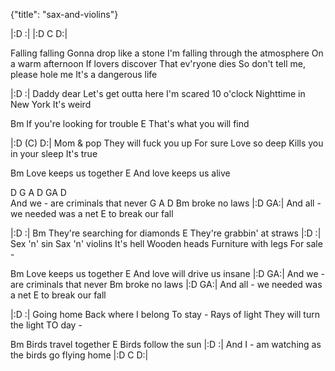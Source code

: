 {"title": "sax-and-violins"}

|:D   :|
|:D   C D:|

Falling falling
Gonna drop like a stone
I'm falling through the atmosphere
On a warm afternoon
If lovers discover
That ev'ryone dies
So don't tell me, please hole me
It's a dangerous life

|:D   :|
Daddy dear
Let's get outta here
I'm scared
10 o'clock
Nighttime in New York
It's weird

Bm
If you're looking for trouble
                     E
That's what you will find

|:D   (C) D:|
Mom & pop
They will fuck you up
For sure
Love so deep
Kills you in your sleep
It's true

Bm
Love keeps us together
                   E
And love keeps us alive

D    G A D GA D                
And we -    are criminals that never
G A D      Bm
broke no laws
|:D   GA:|
And all - we needed was a net
              E
to break our fall

|:D   :|
Bm
They're searching for diamonds
                    E
They're grabbin' at straws
|:D    :|
Sex 'n' sin
Sax 'n' violins
It's hell
Wooden heads
Furniture with legs
For sale -

Bm
Love keeps us together
                         E
And love will drive us insane
|:D   GA:|
And we - are criminals that never
         Bm
broke no laws
|:D   GA:|
And all - we needed was a net
             E
to break our fall

|:D   :|
Going home
Back where I belong
To stay -
Rays of light
They will turn the light
TO day -

Bm
Birds travel together
                 E
Birds follow the sun
|:D     :|
And I - am watching as the birds go flying home
|:D   C D:|
